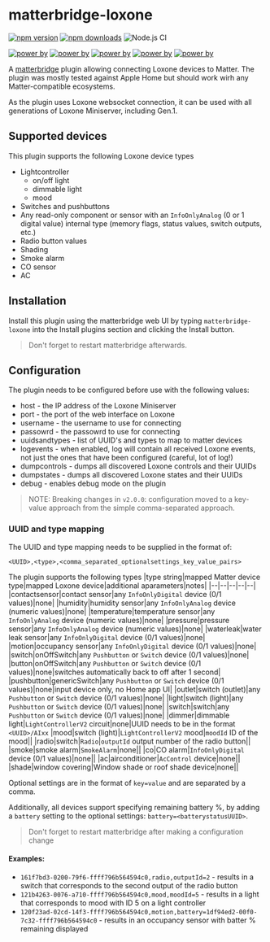 # matterbridge-loxone

[![npm version](https://img.shields.io/npm/v/matterbridge-loxone.svg)](https://www.npmjs.com/package/matterbridge-loxone)
[![npm downloads](https://img.shields.io/npm/dt/matterbridge-loxone.svg)](https://www.npmjs.com/package/matterbridge-loxone)
![Node.js CI](https://github.com/andrasg/matterbridge-loxone/actions/workflows/build-matterbridge-plugin.yml/badge.svg)

[![power by](https://img.shields.io/badge/powered%20by-matterbridge-blue)](https://www.npmjs.com/package/matterbridge)
[![power by](https://img.shields.io/badge/powered%20by-matter--history-blue)](https://www.npmjs.com/package/matter-history)
[![power by](https://img.shields.io/badge/powered%20by-node--ansi--logger-blue)](https://www.npmjs.com/package/node-ansi-logger)
[![power by](https://img.shields.io/badge/powered%20by-node--persist--manager-blue)](https://www.npmjs.com/package/node-persist-manager)
[![power by](https://img.shields.io/badge/powered%20by-node--lox--ws--api-blue)](https://www.npmjs.com/package/node-lox-ws-api)


A [matterbridge](https://github.com/Luligu/matterbridge) plugin allowing connecting Loxone devices to Matter. The plugin was mostly tested against Apple Home but should work wirh any Matter-compatible ecosystems.

As the plugin uses Loxone websocket connection, it can be used with all generations of Loxone Miniserver, including Gen.1.

## Supported devices

This plugin supports the following Loxone device types
- Lightcontroller
  - on/off light
  - dimmable light
  - mood
- Switches and pushbuttons
- Any read-only component or sensor with an `InfoOnlyAnalog` (0 or 1 digital value) internal type (memory flags, status values, switch outputs, etc.)
- Radio button values
- Shading
- Smoke alarm
- CO sensor
- AC

## Installation

Install this plugin using the matterbridge web UI by typing `matterbridge-loxone` into the Install plugins section and clicking the Install button.

> Don't forget to restart matterbridge afterwards.

## Configuration

The plugin needs to be configured before use with the following values:
- host - the IP address of the Loxone Miniserver
- port - the port of the web interface on Loxone
- username - the username to use for connecting
- passowrd - the passowrd to use for connecting
- uuidsandtypes - list of UUID's and types to map to matter devices
- logevents - when enabled, log will contain all received Loxone events, not just the ones that have been configured (careful, lot of log!)
- dumpcontrols - dumps all discovered Loxone controls and their UUIDs
- dumpstates - dumps all discovered Loxone states and their UUIDs
- debug - enables debug mode on the plugin

> NOTE: Breaking changes in `v2.0.0`: configuration moved to a key-value approach from the simple comma-separated approach.

### UUID and type mapping

The UUID and type mapping needs to be supplied in the format of:

`<UUID>,<type>,<comma_separated_optionalsettings_key_value_pairs>`

The plugin supports the following types
|type string|mapped Matter device type|mapped Loxone device|additional aparameters|notes|
|--|--|--|--|--|
|contactsensor|contact sensor|any `InfoOnlyDigital` device (0/1 values)|none|
|humidity|humidity sensor|any `InfoOnlyAnalog` device (numeric values)|none|
|temperature|temperature sensor|any `InfoOnlyAnalog` device (numeric values)|none|
|pressure|pressure sensor|any `InfoOnlyAnalog` device (numeric values)|none|
|waterleak|water leak sensor|any `InfoOnlyDigital` device (0/1 values)|none|
|motion|occupancy sensor|any `InfoOnlyDigital` device (0/1 values)|none|
|switch|onOffSwitch|any `Pushbutton` or `Switch` device (0/1 values)|none|
|button|onOffSwitch|any `Pushbutton` or `Switch` device (0/1 values)|none|switches automatically back to off after 1 second|
|pushbutton|genericSwitch|any `Pushbutton` or `Switch` device (0/1 values)|none|input device only, no Home app UI|
|outlet|switch (outlet)|any `Pushbutton` or `Switch` device (0/1 values)|none|
|light|switch (light)|any `Pushbutton` or `Switch` device (0/1 values)|none|
|switch|switch|any `Pushbutton` or `Switch` device (0/1 values)|none|
|dimmer|dimmable light|`LightControllerV2` circuit|none|UUID needs to be in the format `<UUID>/AIxx`
|mood|switch (light)|`LightControllerV2` mood|`moodId` ID of the mood||
|radio|switch|`Radio`|`outputId` output number of the radio button||
|smoke|smoke alarm|`SmokeAlarm`|none||
|co|CO alarm|`InfoOnlyDigital` device (0/1 values)|none||
|ac|airconditioner|`AcControl` device|none||
|shade|window covering|Window shade or roof shade device|none||

Optional settings are in the format of `key=value` and are separated by a comma.

Additionally, all devices support specifying remaining battery %, by adding a `battery` setting to the optional settings:
`battery=<batterystatusUUID>`.

> Don't forget to restart matterbridge after making a configuration change

#### Examples:
- `161f7bd3-0200-79f6-ffff796b564594c0,radio,outputId=2` - results in a switch that corresponds to the second output of the radio button
- `121b4263-0076-a710-ffff796b564594c0,mood,moodId=5` - results in a light that corresponds to mood with ID 5 on a light controller
- `120f23ad-02cd-14f3-ffff796b564594c0,motion,battery=1df94ed2-00f0-7c32-ffff796b564594c0` - results in an occupancy sensor with batter % remaining displayed
